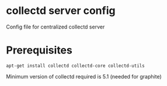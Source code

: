# collectd server config
Config file for centralized collectd server

# Prerequisites
```
apt-get install collectd collectd-core collectd-utils
```
Minimum version of collectd required is 5.1 (needed for graphite)
